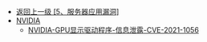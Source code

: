 - [返回上一级 [5、服务器应用漏洞]](/5、服务器应用漏洞)
- [NVIDIA](/5、服务器应用漏洞/NVIDIA/)
  - [NVIDIA-GPU显示驱动程序-信息泄露-CVE-2021-1056](/5、服务器应用漏洞/NVIDIA/NVIDIA-GPU显示驱动程序-信息泄露-CVE-2021-1056.md)
